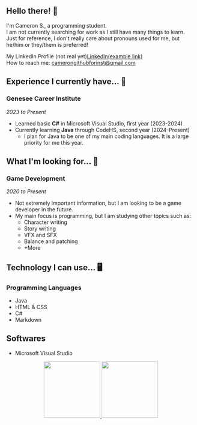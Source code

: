 ## Hello there! 👋
I'm Cameron S., a programming student.    
I am not currently searching for work as I still have many things to learn.    
Just for reference, I don't really care about pronouns used for me, but he/him or they/them is preferred!

<p align='left'> 
My LinkedIn Profile (not real yet)<a href="https://www.google.com">LinkedIn(example link)</a>
<br>
How to reach me: <a href='mailto:camerongithubforinst@gmail.com'>camerongithubforinst@gmail.com</a> 
</p> 

## Experience I currently have... 📓
### Genesee Career Institute
_2023 to Present_

- Learned basic **C#** in Microsoft Visual Studio, first year (2023-2024)
- Currently learning **Java** through CodeHS, second year (2024-Present)
     - I plan for Java to be one of my main coding languages. It is a large priority for me this year.

## What I'm looking for... 🔭
### Game Development
_2020 to Present_

- Not extremely important information, but I am looking to be a game developer in the future.
- My main focus is programming, but I am studying other topics such as:
     - Character writing
     - Story writing
     - VFX and SFX
     - Balance and patching
     - +More

## Technology I can use... 🖥️
### Programming Languages
- Java
- HTML & CSS
- C#
- Markdown

## Softwares
- Microsoft Visual Studio

<p align='center'> 
   <a href="https://github-readme-stats.vercel.app/api?username=CameronClassicCI&show_icons=true&count_private=true"> 
       <img height=150 src="https://github-readme-stats.vercel.app/api?username=CameronClassicCI&show_icons=true&count_private=true"/> 
   </a> 
   <a href="https://github.com/CameronClassicCI/github-readme-stats"> 
       <img height=150 src="https://github-readme-stats.vercel.app/api/top-langs/?username=CameronClassicCI&layout=compact"/> 
   </a> 
</p> 
